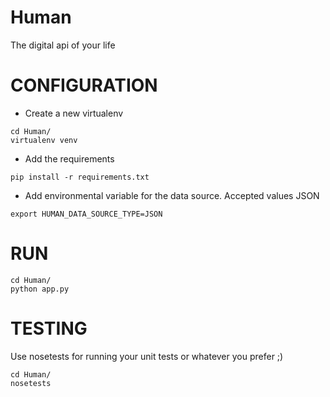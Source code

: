 Human
=====

The digital api of your life

CONFIGURATION
=============
- Create a new virtualenv
```
cd Human/
virtualenv venv
```
- Add the requirements
```
pip install -r requirements.txt
```
- Add environmental variable for the data source. Accepted values JSON
```
export HUMAN_DATA_SOURCE_TYPE=JSON
```
RUN
=======
```
cd Human/
python app.py
```

TESTING
=======
Use nosetests for running your unit tests or whatever you prefer ;)
```
cd Human/
nosetests
```


